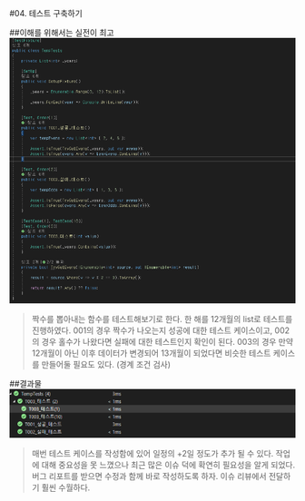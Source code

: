 #04. 테스트 구축하기

##이해를 위해서는 실전이 최고
<img src="./unit_test.PNG">

>짝수를 뽑아내는 함수를 테스트해보기로 한다.
>한 해를 12개월의 list로 테스트를 진행하였다.
>001의 경우 짝수가 나오는지 성공에 대한 테스트 케이스이고,
>002의 경우 홀수가 나왔다면 실패에 대한 테스트인지 확인이 된다.
>003의 경우 만약 12개월이 아닌 이후 데이터가 변경되어 13개월이 되었다면 비슷한 테스트 케이스를 만들어둘 필요도 있다. (경계 조건 검사)


##결과물
<img src="./unit_test_result.PNG">
>매번 테스트 케이스를 작성함에 있어 일정의 +2일 정도가 추가 될 수 있다.
>작업에 대해 중요성을 못 느꼈으나 최근 많은 이슈 덕에 확연히 필요성을 알게 되었다.
>버그 리포트를 받으면 수정과 함께 바로 작성하도록 하자. 이슈 리뷰에서 전달하기 훨씬 수월하다.